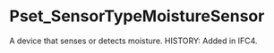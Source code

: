 # Pset_SensorTypeMoistureSensor

A device that senses or detects moisture.<!-- end of definition --> HISTORY: Added in IFC4.
